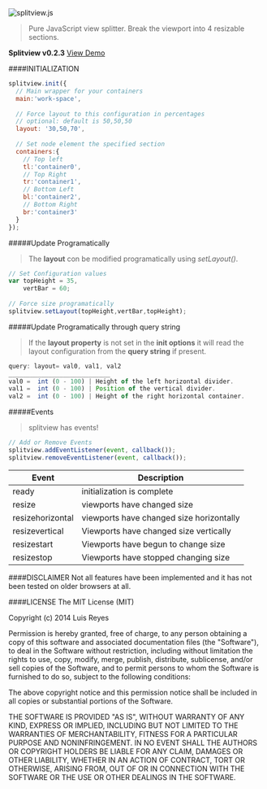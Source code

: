 <img src="http://www.luisreyes.com/splitview/splitview-0.2.2.png" title="splitview.js"/>

> Pure JavaScript view splitter.
> Break the viewport into 4 resizable sections.

**Splitview v0.2.3** <a href="http://www.luisreyes.com/splitview/demo">View Demo</a>

####INITIALIZATION
```javascript
splitview.init({
  // Main wrapper for your containers
  main:'work-space', 
  
  // Force layout to this configuration in percentages
  // optional: default is 50,50,50
  layout: '30,50,70',
  
  // Set node element the specified section
  containers:{
    // Top left
    tl:'container0',
    // Top Right
    tr:'container1',
    // Bottom Left
    bl:'container2',
    // Bottom Right
    br:'container3'
  }
});
```

#####Update Programatically
>The **layout** con be modified programatically using *setLayout()*.

```javascript
// Set Configuration values
var topHeight = 35,
    vertBar = 60;
    
// Force size programatically
splitview.setLayout(topHeight,vertBar,topHeight);
```

#####Update Programatically through query string
>If the **layout property** is not set in the **init options** it will read the layout configuration from the **query string** if present.

```javascript
query: layout= val0, val1, val2
____________________________
val0 =  int (0 - 100) | Height of the left horizontal divider.
val1 =  int (0 - 100) | Position of the vertical divider.
val2 =  int (0 - 100) | Height of the right horizontal container.
```

#####Events
>splitview has events!

```javascript
// Add or Remove Events
splitview.addEventListener(event, callback());
splitview.removeEventListener(event, callback());
```

| Event             | Description                               |
|------------------ |------------------------------------------ |
| ready             | initialization is complete                |
| resize            | viewports have changed size               |
| resizehorizontal  | viewports have changed size horizontally  |
| resizevertical    | Viewports have changed size vertically    |
| resizestart       | Viewports have begun to change size       |
| resizestop        | Viewports have stopped changing size      |



####DISCLAIMER
Not all features have been implemented and it has not been tested on older browsers at all.

####LICENSE
The MIT License (MIT)

Copyright (c) 2014 Luis Reyes

Permission is hereby granted, free of charge, to any person obtaining a copy
of this software and associated documentation files (the "Software"), to deal
in the Software without restriction, including without limitation the rights
to use, copy, modify, merge, publish, distribute, sublicense, and/or sell
copies of the Software, and to permit persons to whom the Software is
furnished to do so, subject to the following conditions:

The above copyright notice and this permission notice shall be included in all
copies or substantial portions of the Software.

THE SOFTWARE IS PROVIDED "AS IS", WITHOUT WARRANTY OF ANY KIND, EXPRESS OR
IMPLIED, INCLUDING BUT NOT LIMITED TO THE WARRANTIES OF MERCHANTABILITY,
FITNESS FOR A PARTICULAR PURPOSE AND NONINFRINGEMENT. IN NO EVENT SHALL THE
AUTHORS OR COPYRIGHT HOLDERS BE LIABLE FOR ANY CLAIM, DAMAGES OR OTHER
LIABILITY, WHETHER IN AN ACTION OF CONTRACT, TORT OR OTHERWISE, ARISING FROM,
OUT OF OR IN CONNECTION WITH THE SOFTWARE OR THE USE OR OTHER DEALINGS IN THE
SOFTWARE.
